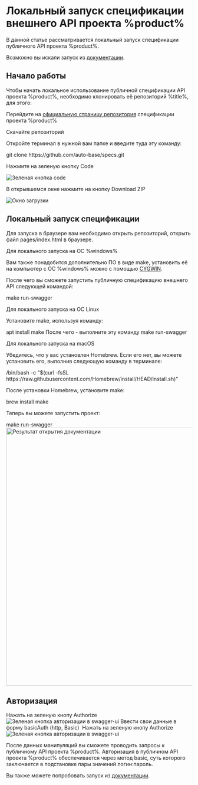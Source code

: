 # Локальный запуск спецификации внешнего API проекта %product%

В данной статье рассматривается локальный запуск спецификации публичного API проекта %product%.

<tip>
    Возможно вы искали запуск из <a href="public-api.md">документации</a>.
</tip>

## Начало работы

Чтобы начать локальное использование публичной спецификации API проекта %product%, необходимо клонировать её репозиторий
%title%, для этого:

<procedure title="Клонирование репозитория" id="клонирование_репозитория">
<step>
    <p>Перейдите на <a href="https://github.com/auto-base/specs">официальную страницу репозитория</a> спецификации проекта %product%</p>
</step>
<step>
    <p>Скачайте репозиторий</p>
    <tabs>
        <tab title="Интерфейс командной строки">
            <p>Откройте терминал в нужной вам папке и введите туда эту команду:</p>
            <code-block lang="console">
                git clone https://github.com/auto-base/specs.git
            </code-block>
        </tab>
        <tab title="Графический интерфейс">
            <procedure id="клонирование_репозитория_графический_интерфейс">
                <step>
                    <p>Нажмите на зеленую кнопку Code</p>
                    <img src="initial-clone-procedure-button.png" alt="Зеленая кнопка code" border-effect="line"/>  
                </step>
                <step>
                    <p>В открывшемся окне нажмите на кнопку Download ZIP</p>
                    <img src="initial-clone-procedure-modal-view.png" alt="Окно загрузки" border-effect="line"/>  
                </step>
            </procedure>
        </tab>
    </tabs>
</step>
</procedure>

## Локальный запуск спецификации
<tabs>
   <tab title="Браузер">
        Для запуска в браузере вам необходимо открыть репозиторий, открыть файл pages/index.html в браузере.
    </tab>
   <tab title="Докер-контейнер">
        <tabs>
            <tab title="%windows%">
                <p>Для локального запуска на ОС %windows%</p>
                <p>Вам также понадобится дополнительно ПО в виде make, установить её на компьютер с ОС %windows% можно с помощью <a href="https://www.cygwin.com/install.html">CYGWIN</a>.</p>
                <p>После чего вы сможете запустить публичную спецификацию внешнего API следующей командой:</p>        
                <code-block lang="powershell">
                    make run-swagger
                </code-block>
            </tab>
            <tab title="Linux">
                <p>Для локального запуска на ОС Linux</p>
                <p>Установите make, используя команду:</p>
                <code-block lang="bash">
                    apt install make
                </code-block>
                После чего - выполните эту команду 
                <code-block lang="bash">
                    make run-swagger
                </code-block>
            </tab>
            <tab title="MacOS">
                <p>Для локального запуска на macOS</p>
                <p>Убедитесь, что у вас установлен Homebrew. Если его нет, вы можете установить его, выполнив следующую команду в терминале:</p>
                <code-block lang="bash">
                    /bin/bash -c "$(curl -fsSL https://raw.githubusercontent.com/Homebrew/install/HEAD/install.sh)"
                </code-block>
                <p>После установки Homebrew, установите make:</p>
                <code-block lang="bash">
                    brew install make
                </code-block>
                <p>Теперь вы можете запустить проект:</p>
                <code-block lang="bash">
                    make run-swagger
                </code-block>
            </tab>
        </tabs>
    </tab>
</tabs>
<img src="swagger-ui-result.png" alt="Результат открытия документации" width="700"/>

## Авторизация

<procedure title="Для авторизации в публичном API проекта %product% необходимо:" id="для_авторизации_в_публичном_api_проекта_product_необходимо_">
<step>
    Нажать на зеленую кнопу Authorize
    <img src="authorize-swagger-ui-button.png" alt="Зеленая кнопка авторизации в swagger-ui"/>
</step>
<step>
    Ввести свои данные в форму basicAuth (http, Basic)
    <img src="authorize-swagger-ui-basic-auth-form.png" alt=""/>
</step>
<step>
    Нажать на зеленую кнопу Authorize
    <img src="authorize-swagger-ui-button-result.png" alt="Зеленая кнопка авторизации в swagger-ui"/>
</step>

После данных манипуляций вы сможете проводить запросы к публичному API проекта %product%.
Авторизация в публичном API проекта %product% обеспечивается через метод basic, суть которого заключается в подстановке пары значений логин:пароль.
</procedure>

<tip>
    Вы также можете попробовать запуск из <a href="public-api.md">документации</a>.
</tip>